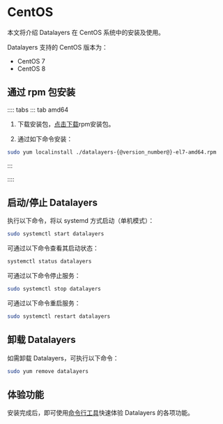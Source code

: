 # CentOS

本文将介绍 Datalayers 在 CentOS 系统中的安装及使用。

Datalayers 支持的 CentOS 版本为：
- CentOS 7
- CentOS 8

## 通过 rpm 包安装

:::: tabs
::: tab amd64
1. 下载安装包，<a href="https://docs.datalayers.cn/public/centos/datalayers-{@version_number@}-el7-amd64.rpm" download="datalayers-{@version_number@}-el7-amd64.rpm">点击下载</a>rpm安装包。

2. 通过如下命令安装：
``` bash
sudo yum localinstall ./datalayers-{@version_number@}-el7-amd64.rpm
```
:::


::::

## 启动/停止 Datalayers

执行以下命令，将以 systemd 方式启动（单机模式）：
``` bash
sudo systemctl start datalayers
```

可通过以下命令查看其启动状态：
``` bash
systemctl status datalayers
```

可通过以下命令停止服务：
``` bash
sudo systemctl stop datalayers
```

可通过以下命令重启服务：
``` bash
sudo systemctl restart datalayers
```

## 卸载 Datalayers
如需卸载 Datalayers，可执行以下命令：
``` bash
sudo yum remove datalayers
```


## 体验功能

安装完成后，即可使用[命令行工具](./command-line-tool.md)快速体验 Datalayers 的各项功能。

